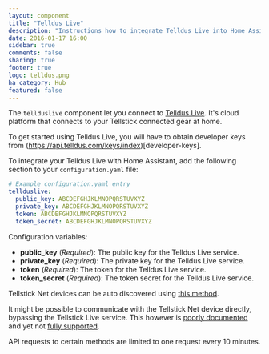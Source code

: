 ```yaml
---
layout: component
title: "Telldus Live"
description: "Instructions how to integrate Telldus Live into Home Assistant."
date: 2016-01-17 16:00
sidebar: true
comments: false
sharing: true
footer: true
logo: telldus.png
ha_category: Hub
featured: false
---
```


The `tellduslive` component let you connect to [Telldus Live](https://live.telldus.com). It's cloud platform that connects to your Tellstick connected gear at home.

To get started using Telldus Live, you will have to obtain developer keys from (https://api.telldus.com/keys/index)[developer-keys].

To integrate your Telldus Live with Home Assistant, add the following section to your `configuration.yaml` file:

```yaml
# Example configuration.yaml entry
tellduslive:
  public_key: ABCDEFGHJKLMNOPQRSTUVXYZ
  private_key: ABCDEFGHJKLMNOPQRSTUVXYZ
  token: ABCDEFGHJKLMNOPQRSTUVXYZ
  token_secret: ABCDEFGHJKLMNOPQRSTUVXYZ
```

Configuration variables:

- **public_key** (*Required*): The public key for the Telldus Live service.
- **private_key** (*Required*): The private key for the Telldus Live service.
- **token** (*Required*): The token for the Telldus Live service.
- **token_secret** (*Required*): The token secret for the Telldus Live service.

Tellstick Net devices can be auto discovered using [this method](https://developer.telldus.com/doxygen/html/TellStickNet.html).

It might be possible to communicate with the Tellstick Net device directly, bypassing the Tellstick Live service. This however is [poorly documented](http://developer.telldus.se/ticket/114) and yet not [fully supported](https://developer.telldus.com/doxygen/html/TellStickNet.html).

<p class='note warning'>
API requests to certain methods are limited to one request every 10 minutes.
</p>

